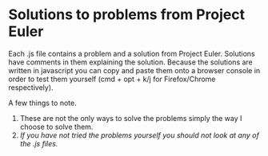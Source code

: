 # Solutions to problems from Project Euler 

Each .js file contains a problem and a solution from Project Euler. Solutions have comments in them explaining the solution. Because the solutions are written in javascript you can copy and paste them onto a browser console in order to test them yourself (cmd + opt + k/j for Firefox/Chrome respectively).

A few things to note.
1. These are not the only ways to solve the problems simply the way I choose to solve them. 
2. *If you have not tried the problems yourself you should not look at any of the .js files.*
